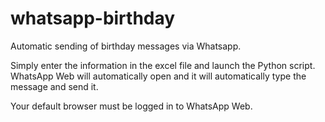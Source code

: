 # whatsapp-birthday
Automatic sending of birthday messages via Whatsapp. 

Simply enter the information in the excel file and launch the Python script. 
WhatsApp Web will automatically open and it will automatically type the message and send it.

Your default browser must be logged in to WhatsApp Web.
